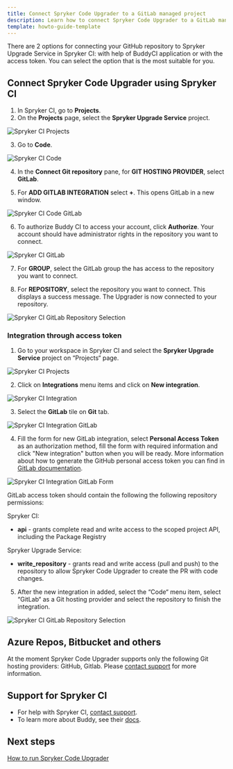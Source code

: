 ```yaml
---
title: Connect Spryker Code Upgrader to a GitLab managed project
description: Learn how to connect Spryker Code Upgrader to a GitLab managed project
template: howto-guide-template
---
```


There are 2 options for connecting your GitHub repository to Spryker Upgrade Service in Spryker CI: with help of BuddyCI application or with the access token. You can select the option that is the most suitable for you.

## Connect Spryker Code Upgrader using Spryker CI

1. In Spryker CI, go to **Projects**.
2. On the **Projects** page, select the **Spryker Upgrade Service** project.

![Spryker CI Projects](https://spryker.s3.eu-central-1.amazonaws.com/docs/paas%2B/dev/onboarding-to-spryker-code-upgrader/how-to-connect-spryker-code-upgrader.md/spryker_ci_projects.png)

3. Go to **Code**.

![Spryker CI Code](https://spryker.s3.eu-central-1.amazonaws.com/docs/paas%2B/dev/onboarding-to-spryker-code-upgrader/how-to-connect-spryker-code-upgrader.md/spryker_ci_code_page.png)

4. In the **Connect Git repository** pane, for **GIT HOSTING PROVIDER**, select **GitLab**.

5. For **ADD GITLAB INTEGRATION** select **+**.
    This opens GitLab in a new window.

![Spryker CI Code GitLab](https://spryker.s3.eu-central-1.amazonaws.com/docs/paas%2B/dev/onboarding-to-spryker-code-upgrader/how-to-connect-spryker-code-upgrader.md/gitlab_code_add.png)

6. To authorize Buddy CI to access your account, click **Authorize**.
    Your account should have administrator rights in the repository you want to connect.

![Spryker CI GitLab](https://spryker.s3.eu-central-1.amazonaws.com/docs/paas%2B/dev/onboarding-to-spryker-code-upgrader/how-to-connect-spryker-code-upgrader.md/spryker_ci_gitlab.png)

7. For **GROUP**, select the GitLab group the has access to the repository you want to connect.

8. For **REPOSITORY**, select the repository you want to connect.
    This displays a success message. The Upgrader is now connected to your repository.

![Spryker CI GitLab Repository Selection](https://spryker.s3.eu-central-1.amazonaws.com/docs/paas%2B/dev/onboarding-to-spryker-code-upgrader/how-to-connect-spryker-code-upgrader.md/gitlab_code_select_repository.png)

### Integration through access token

1. Go to your workspace in Spryker CI and select the **Spryker Upgrade Service** project on “Projects“ page.

![Spryker CI Projects](https://spryker.s3.eu-central-1.amazonaws.com/docs/paas%2B/dev/onboarding-to-spryker-code-upgrader/how-to-connect-spryker-code-upgrader.md/spriker_ci_projects.png)

2. Click on **Integrations** menu items and click on **New integration**.

![Spryker CI Integration](https://spryker.s3.eu-central-1.amazonaws.com/docs/paas%2B/dev/onboarding-to-spryker-code-upgrader/how-to-connect-spryker-code-upgrader.md/spriker_ci_integration.png)

3. Select the **GitLab** tile on **Git** tab.

![Spryker CI Integration GitLab](https://spryker.s3.eu-central-1.amazonaws.com/docs/paas%2B/dev/onboarding-to-spryker-code-upgrader/how-to-connect-spryker-code-upgrader.md/spriker_ci_integration_gitlab.png)

4. Fill the form for new GitLab integration, select **Personal Access Token** as an authorization method, fill the form with required information and click "New integration" button when you will be ready. More information about how to generate the GitHub personal access token you can find in [GitLab documentation](https://docs.gitlab.com/ee/user/profile/personal_access_tokens.html#create-a-personal-access-token).

![Spryker CI Integration GitLab Form](https://spryker.s3.eu-central-1.amazonaws.com/docs/paas%2B/dev/onboarding-to-spryker-code-upgrader/how-to-connect-spryker-code-upgrader.md/spriker_ci_integration_gitlab_form.png)

GitLab access token should contain the following the following repository permissions:

Spryker CI:

* **api** - grants complete read and write access to the scoped project API, including the Package Registry

Spryker Upgrade Service:

* **write_repository** - grants read and write access (pull and push) to the repository to allow Spryker Code Upgrader to create the PR with code changes.

5. After the new integration in added, select the “Code“ menu item, select “GitLab“ as a Git hosting provider and select the repository to finish the integration.

![Spryker CI GitLab Repository Selection](https://spryker.s3.eu-central-1.amazonaws.com/docs/paas%2B/dev/onboarding-to-spryker-code-upgrader/how-to-connect-spryker-code-upgrader.md/gitlab_code_select_repository.png)

## Azure Repos, Bitbucket and others

At the moment Spryker Code Upgrader supports only the following Git hosting providers: GitHub, Gitlab. Please [contact support](https://spryker.force.com/support/s/) for more information.

## Support for Spryker CI

* For help with Spryker CI, [contact support](https://spryker.force.com/support/s/).
* To learn more about Buddy, see their [docs](https://buddy.works/docs).

## Next steps

[How to run Spryker Code Upgrader](/docs/paas-plus/dev/onboarding-to-spryker-code-upgrader/how-to-run-spryker-code-upgrader.html)
